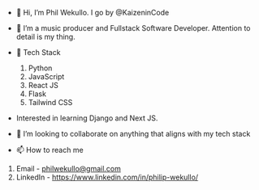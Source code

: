 - 👋 Hi, I’m Phil Wekullo. I go by @KaizeninCode
- 👀 I’m a music producer and Fullstack Software Developer. Attention to detail is my thing.
- 🌱 Tech Stack
  1. Python
  2. JavaScript
  3. React JS
  4. Flask
  5. Tailwind CSS

- Interested in learning Django and Next JS.     
     
- 💞️ I’m looking to collaborate on anything that aligns with my tech stack
- 📫 How to reach me 
1. Email - philwekullo@gmail.com
2. LinkedIn - https://www.linkedin.com/in/philip-wekullo/



<!---
KaizeninCode/KaizeninCode is a ✨ special ✨ repository because its `README.md` (this file) appears on your GitHub profile.
You can click the Preview link to take a look at your changes.
--->
